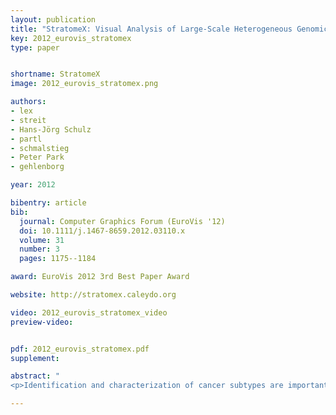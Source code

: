 ```yaml
---
layout: publication
title: "StratomeX: Visual Analysis of Large-Scale Heterogeneous Genomics Data for Cancer Subtype Characterization"
key: 2012_eurovis_stratomex
type: paper


shortname: StratomeX
image: 2012_eurovis_stratomex.png

authors: 
- lex
- streit
- Hans-Jörg Schulz
- partl
- schmalstieg
- Peter Park
- gehlenborg

year: 2012

bibentry: article
bib:
  journal: Computer Graphics Forum (EuroVis '12)
  doi: 10.1111/j.1467-8659.2012.03110.x
  volume: 31
  number: 3
  pages: 1175--1184

award: EuroVis 2012 3rd Best Paper Award

website: http://stratomex.caleydo.org

video: 2012_eurovis_stratomex_video
preview-video: 


pdf: 2012_eurovis_stratomex.pdf
supplement:

abstract: "
<p>Identification and characterization of cancer subtypes are important areas of research that are based on the integrated analysis of multiple heterogeneous genomics datasets. Since there are no tools supporting this process, much of this work is done using ad-hoc scripts and static plots, which is inefficient and limits visual exploration of the data. To address this, we have developed StratomeX, an integrative visualization tool that allows investigators to explore the relationships of candidate subtypes across multiple genomic data types such as gene expression, DNA methylation, or copy number data. StratomeX represents datasets as columns and subtypes as bricks in these columns. Ribbons between the columns connect bricks to show subtype relationships across datasets. Drill-down features enable detailed exploration. StratomeX provides insights into the functional and clinical implications of candidate subtypes by employing small multiples, which allow investigators to assess the effect of subtypes on molecular pathways or outcomes such as patient survival. As the configuration of viewing parameters in such a multi-dataset, multi-view scenario is complex, we propose a meta visualization and configuration interface for dataset dependencies and data-view relationships. StratomeX is developed in close collaboration with domain experts. We describe case studies that illustrate how investigators used the tool to explore subtypes in large datasets and demonstrate how they efficiently replicated findings from the literature and gained new insights into the data.</p>"

---
```




